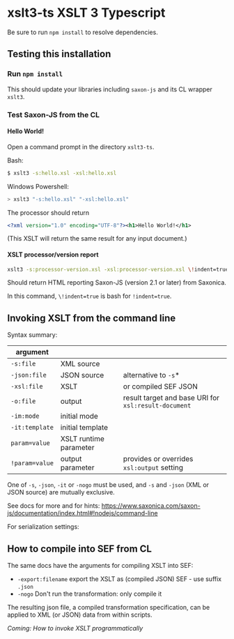 # xslt3-ts XSLT 3 Typescript

Be sure to run `npm install` to resolve dependencies.

## Testing this installation

### Run `npm install`

This should update your libraries including `saxon-js` and its CL wrapper `xslt3`.

### Test Saxon-JS from the CL

#### Hello World!

Open a command prompt in the directory `xslt3-ts`.

Bash:

```bash
$ xslt3 -s:hello.xsl -xsl:hello.xsl
```

Windows Powershell:

```Powershell
> xslt3 "-s:hello.xsl" "-xsl:hello.xsl"
```

The processor should return

```xml
<?xml version="1.0" encoding="UTF-8"?><h1>Hello World!</h1>
```

(This XSLT will return the same result for any input document.)

#### XSLT processor/version report

```bash
xslt3 -s:processor-version.xsl -xsl:processor-version.xsl \!indent=true
```

Should return HTML reporting Saxon-JS (version 2.1 or later) from Saxonica.

In this command, `\!indent=true` is bash for `!indent=true`.

## Invoking XSLT from the command line

Syntax summary:

| argument |  |  |
|--|--|--|
| `-s:file` | XML source |  |
| `-json:file` | JSON source | alternative to `-s`* |
| `-xsl:file` | XSLT | or compiled SEF JSON |
| `-o:file` | output | result target and base URI for `xsl:result-document` |
| `-im:mode` | initial mode |  |
| `-it:template` | initial template |  |
| `param=value` | XSLT runtime parameter |  |
| `!param=value` | output parameter | provides or overrides `xsl:output` setting |


One of `-s`, `-json`, `-it` or `-nogo` must be used, and `-s` and `-json` (XML or JSON source) are mutually exclusive.

See docs for more and for hints: https://www.saxonica.com/saxon-js/documentation/index.html#!nodejs/command-line

For serialization settings:

## How to compile into SEF from CL

The same docs have the arguments for compiling XSLT into SEF:

* `-export:filename` export the XSLT as (compiled JSON) SEF - use suffix `.json`
* `-nogo` Don't run the transformation: only compile it

The resulting json file, a compiled transformation specification, can be applied to XML (or JSON) data from within scripts.

*Coming: How to invoke XSLT programmatically*
